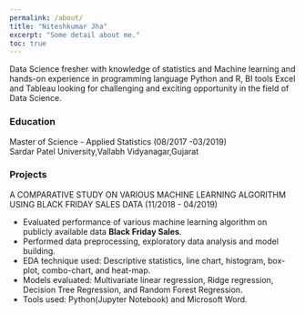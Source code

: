 ```yaml
---
permalink: /about/
title: "Niteshkumar Jha"
excerpt: "Some detail about me."
toc: true
---
```


Data Science fresher with knowledge of statistics and Machine learning and hands-on experience in programming language Python and R, BI tools Excel and Tableau looking for challenging and exciting opportunity in the field of Data Science.

### Education
Master of Science - Applied Statistics (08/2017 -03/2019)<br>
Sardar Patel University,Vallabh Vidyanagar,Gujarat

### Projects
A COMPARATIVE STUDY ON VARIOUS MACHINE LEARNING ALGORITHM USING BLACK FRIDAY SALES DATA (11/2018 - 04/2019) 

 - Evaluated performance of various machine learning algorithm on publicly available data **Black Friday Sales**. 
 - Performed data preprocessing, exploratory data analysis and model building. 
 - EDA technique used: Descriptive statistics, line chart, histogram, box-plot, combo-chart, and heat-map. 
 - Models evaluated: Multivariate linear regression, Ridge regression, Decision Tree Regression, and Random Forest Regression. 
 - Tools used: Python(Jupyter Notebook) and Microsoft Word.